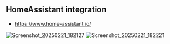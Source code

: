 ## HomeAssistant integration

* https://www.home-assistant.io/

![Screenshot_20250221_182127](https://github.com/user-attachments/assets/0372c3ef-679e-45b0-bf2f-06b6585f88fc)
![Screenshot_20250221_182221](https://github.com/user-attachments/assets/20f38304-417b-40b9-9dba-a1a6d9f94853)
